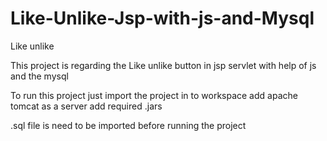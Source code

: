 # Like-Unlike-Jsp-with-js-and-Mysql
Like unlike

This project is regarding the Like unlike button in jsp servlet with help of js and the mysql


To run this project just import the project in to workspace add apache tomcat as a server add required .jars




.sql file is need to be imported before running the project


